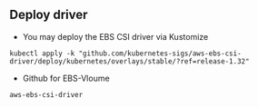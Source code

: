 ## Deploy driver ##
* You may deploy the EBS CSI driver via Kustomize

```
kubectl apply -k "github.com/kubernetes-sigs/aws-ebs-csi-driver/deploy/kubernetes/overlays/stable/?ref=release-1.32"
```

* Github for EBS-Vloume
```
aws-ebs-csi-driver
```